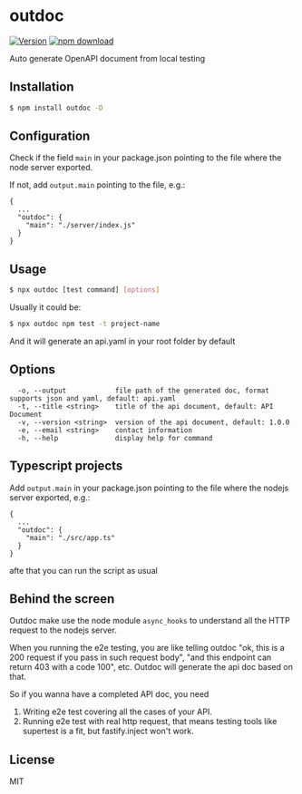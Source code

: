 # outdoc
[![Version](http://img.shields.io/npm/v/outdoc.svg)](https://www.npmjs.org/package/outdoc)
[![npm download][download-image]][download-url]

[download-image]: https://img.shields.io/npm/dm/outdoc.svg?style=flat-square
[download-url]: https://npmjs.org/package/outdoc

Auto generate OpenAPI document from local testing

## Installation

```bash
$ npm install outdoc -D
```

## Configuration
Check if the field `main` in your package.json pointing to the file where the node server exported.

If not, add `output.main` pointing to the file, e.g.:

```
{
  ...
  "outdoc": {
    "main": "./server/index.js"
  }
}
```

## Usage

```bash
$ npx outdoc [test command] [options]
```

Usually it could be:

```bash
$ npx outdoc npm test -t project-name
```
And it will generate an api.yaml in your root folder by default

## Options

```
  -o, --output            file path of the generated doc, format supports json and yaml, default: api.yaml
  -t, --title <string>    title of the api document, default: API Document
  -v, --version <string>  version of the api document, default: 1.0.0
  -e, --email <string>    contact information
  -h, --help              display help for command
```


## Typescript projects
Add `output.main` in your package.json pointing to the file where the nodejs server exported, e.g.:

```
{
  ...
  "outdoc": {
    "main": "./src/app.ts"
  }
}

```
afte that you can run the script as usual


## Behind the screen

Outdoc make use the node module `async_hooks` to understand all the HTTP request to the nodejs server.

When you running the e2e testing, you are like telling outdoc "ok, this is a 200 request if you pass in such request body", "and this endpoint can return 403 with a code 100", etc. Outdoc will generate the api doc based on that.

So if you wanna have a completed API doc, you need
1. Writing e2e test covering all the cases of your API.
2. Running e2e test with real http request, that means testing tools like supertest is a fit, but fastify.inject won't work.

## License

MIT
